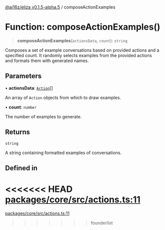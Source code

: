 [@ai16z/eliza v0.1.5-alpha.5](../index.md) / composeActionExamples

# Function: composeActionExamples()

> **composeActionExamples**(`actionsData`, `count`): `string`

Composes a set of example conversations based on provided actions and a specified count.
It randomly selects examples from the provided actions and formats them with generated names.

## Parameters

• **actionsData**: [`Action`](../interfaces/Action.md)[]

An array of `Action` objects from which to draw examples.

• **count**: `number`

The number of examples to generate.

## Returns

`string`

A string containing formatted examples of conversations.

## Defined in

<<<<<<< HEAD
[packages/core/src/actions.ts:11](https://github.com/ai16z/eliza/blob/main/packages/core/src/actions.ts#L11)
=======
[packages/core/src/actions.ts:11](https://github.com/konstantine25b/eliza/blob/main/packages/core/src/actions.ts#L11)
>>>>>>> founderlist
